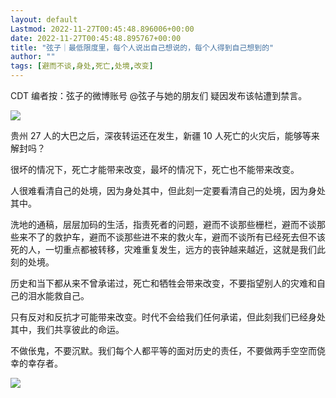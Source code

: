 ```yaml
---
layout: default
Lastmod: 2022-11-27T00:45:48.896006+00:00
date: 2022-11-27T00:45:48.895767+00:00
title: "弦子｜最低限度里，每个人说出自己想说的，每个人得到自己想到的"
author: ""
tags: [避而不谈,身处,死亡,处境,改变]
---
```


CDT 编者按：弦子的微博账号 @弦子与她的朋友们 疑因发布该帖遭到禁言。

![](https://images.weserv.nl/?url=https%3A//chinadigitaltimes.net/chinese/files/2022/11/image-1669480093766.png)

贵州 27 人的大巴之后，深夜转运还在发生，新疆 10 人死亡的火灾后，能够等来解封吗？

很坏的情况下，死亡才能带来改变，最坏的情况下，死亡也不能带来改变。

人很难看清自己的处境，因为身处其中，但此刻一定要看清自己的处境，因为身处其中。

洗地的通稿，层层加码的生活，指责死者的问题，避而不谈那些栅栏，避而不谈那些来不了的救护车，避而不谈那些进不来的救火车，避而不谈所有已经死去但不该死的人，一切重点都被转移，灾难重复发生，远方的丧钟越来越近，这就是我们此刻的处境。

历史和当下都从来不曾承诺过，死亡和牺牲会带来改变，不要指望别人的灾难和自己的泪水能救自己。

只有反对和反抗才可能带来改变。时代不会给我们任何承诺，但此刻我们已经身处其中，我们共享彼此的命运。

不做伥鬼，不要沉默。我们每个人都平等的面对历史的责任，不要做两手空空而侥幸的幸存者。

![](https://images.weserv.nl/?url=https%3A//chinadigitaltimes.net/chinese/files/2022/11/image-1669389953909.png)

